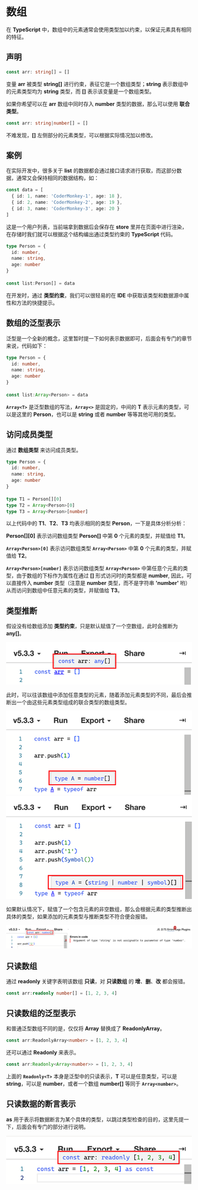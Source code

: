 # 数组

在 **TypeScript** 中，数组中的元素通常会使用类型加以约束，以保证元素具有相同的特征。

## 声明

```TypeScript
const arr: string[] = []
```

变量 **arr** 被类型 **string[]** 进行约束，表征它是一个数组类型；**string** 表示数组中的元素类型均为 **string** 类型，而 **[]** 表示该变量是一个数组类型。

如果你希望可以在 **arr** 数组中同时存入 **number** 类型的数据，那么可以使用 **联合类型**。

```TypeScript
const arr: string|number[] = []
```

不难发现，**[]** 左侧部分的元素类型，可以根据实际情况加以修改。

## 案例

在实际开发中，很多关于 **list** 的数据都会通过接口请求进行获取，而这部分数据，通常又会保持相同的数据结构，如：

```TypeScript
const data = [
  { id: 1, name: 'CoderMonkey-1', age: 18 },
  { id: 2, name: 'CoderMonkey-2', age: 19 },
  { id: 3, name: 'CoderMonkey-3', age: 20 }
]
```

这是一个用户列表，当前端拿到数据后会保存在 **store** 里并在页面中进行渲染，在存储时我们就可以根据这个结构编出通过类型约束的 **TypeScript** 代码。

```TypeScript
type Person = {
  id: number,
  name: string,
  age: number
}

const list:Person[] = data
```

在开发时，通过 **类型约束**，我们可以很轻易的在 **IDE** 中获取该类型和数据源中属性和方法的快捷提示。

## 数组的泛型表示

泛型是一个全新的概念，这里暂时提一下如何表示数据即可，后面会有专门的章节来说，代码如下：

```TypeScript
type Person = {
  id: number,
  name: string,
  age: number
}

const list:Array<Person> = data
```

**`Array<T>`** 是泛型数组的写法，**`Array<>`** 是固定的，中间的 **T** 表示元素的类型，可以是这里的 **Person**，也可以是 **string** 或者 **number** 等等其他可用的类型。

## 访问成员类型

通过 **数组类型** 来访问成员类型。

```TypeScript
type Person = {
  id: number,
  name: string,
  age: number
}

type T1 = Person[][0]
type T2 = Array<Person>[0]
type T3 = Array<Person>[number]
```

以上代码中的 **T1**、**T2**、**T3** 均表示相同的类型 **Person**，一下是具体分析分析：

**Person[][0]** 表示访问数组类型 **Person[]** 中第 **0** 个元素的类型，并赋值给 **T1**。

**`Array<Person>[0]`** 表示访问数组类型 **`Array<Person>`** 中第 **0** 个元素的类型，并赋值给 **T2**。

**`Array<Person>[number]`** 表示访问数组类型 **`Array<Person>`** 中第任意个元素的类型，由于数组的下标作为属性在通过 **[]** 形式访问时的类型都是 **number**, 因此，可以直接传入 **number** 类型（注意是 **number** 类型，而不是字符串 **'number'** 哟）从而访问到数组中任意元素的类型，并赋值给 **T3**。

## 类型推断

假设没有给数组添加 **类型约束**，只是默认赋值了一个空数组，此时会推断为 **any[]**。

![ts-array-infer-1](../../assets/typescript/ts-array-infer-1.png)

此时，可以往该数组中添加任意类型的元素，随着添加元素类型的不同，最后会推断出一个由这些元素类型组成的联合类型的数组类型。

![ts-array-infer-2](../../assets/typescript/ts-array-infer-2.png)
![ts-array-infer-3](../../assets/typescript/ts-array-infer-3.png)

如果默认情况下，赋值了一个包含元素的非空数组，那么会根据元素的类型推断出具体的类型，如果添加的元素类型与推断类型不符合便会报错。

![ts-array-infer-4](../../assets/typescript/ts-array-infer-4.png)

## 只读数组

通过 **readonly** 关键字表明该数组 **只读**，对 **只读数组** 的 **增**、**删**、**改** 都会报错。

```TypeScript
const arr:readonly number[] = [1, 2, 3, 4]
```

## 只读数组的泛型表示

和普通泛型数组不同的是，仅仅将 **Array** 替换成了 **ReadonlyArray**。

```TypeScript
const arr:ReadonlyArray<number> = [1, 2, 3, 4]
```

还可以通过 **Readonly** 来表示。

```TypeScript
const arr:Readonly<Array<number>> = [1, 2, 3, 4]
```

上面的 **`Readonly<T>`** 本身是泛型中的只读表示，**T** 可以是任意类型，可以是 **string**，可以是 **number**，或者一个数组 **number[]** 等同于 **`Array<number>`**。

## 只读数据的断言表示

**as** 用于表示将数据断言为某个具体的类型，以跳过类型检查的目的，这里先提一下，后面会有专门的部分进行说明。

![ts-array-infer-5](../../assets/typescript/ts-array-infer-5.png)
